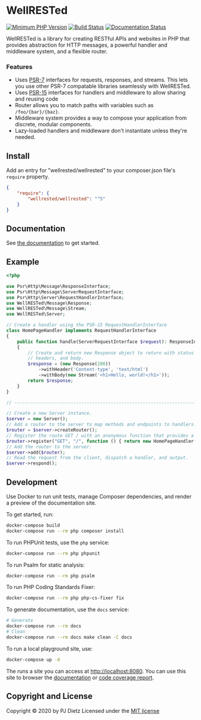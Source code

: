 WellRESTed
==========

[![Minimum PHP Version](https://img.shields.io/badge/php-%3E%3D7.2-blue)](https://php.net/)
[![Build Status](https://travis-ci.org/wellrestedphp/wellrested.svg?branch=master)](https://travis-ci.org/wellrestedphp/wellrested)
[![Documentation Status](https://readthedocs.org/projects/wellrested/badge/?version=latest)](http://wellrested.readthedocs.org/en/latest/)

WellRESTed is a library for creating RESTful APIs and websites in PHP that provides abstraction for HTTP messages, a powerful handler and middleware system, and a flexible router.

### Features

- Uses [PSR-7](https://www.php-fig.org/psr/psr-7/) interfaces for requests, responses, and streams. This lets you use other PSR-7 compatable libraries seamlessly with WellRESTed.
- Uses [PSR-15](https://www.php-fig.org/psr/psr-15/) interfaces for handlers and middleware to allow sharing and reusing code
- Router allows you to match paths with variables such as `/foo/{bar}/{baz}`.
- Middleware system provides a way to compose your application from discrete, modular components.
- Lazy-loaded handlers and middleware don't instantiate unless they're needed.

Install
-------

Add an entry for "wellrested/wellrested" to your composer.json file's `require` property.

```json
{
    "require": {
        "wellrested/wellrested": "^5"
    }
}
```

Documentation
-------------

See [the documentation](https://wellrested.readthedocs.org/en/latest/) to get started.

Example
-------

```php
<?php

use Psr\Http\Message\ResponseInterface;
use Psr\Http\Message\ServerRequestInterface;
use Psr\Http\Server\RequestHandlerInterface;
use WellRESTed\Message\Response;
use WellRESTed\Message\Stream;
use WellRESTed\Server;

// Create a handler using the PSR-15 RequestHandlerInterface
class HomePageHandler implements RequestHandlerInterface
{
    public function handle(ServerRequestInterface $request): ResponseInterface
    {
        // Create and return new Response object to return with status code,
        // headers, and body.
        $response = (new Response(200))
            ->withHeader('Content-type', 'text/html')
            ->withBody(new Stream('<h1>Hello, world!</h1>'));
        return $response;
    }
}

// -----------------------------------------------------------------------------

// Create a new Server instance.
$server = new Server();
// Add a router to the server to map methods and endpoints to handlers.
$router = $server->createRouter();
// Register the route GET / with an anonymous function that provides a handler.
$router->register("GET", "/", function () { return new HomePageHandler(); });
// Add the router to the server.
$server->add($router);
// Read the request from the client, dispatch a handler, and output.
$server->respond();
```

Development
-----------

Use Docker to run unit tests, manage Composer dependencies, and render a preview of the documentation site.

To get started, run:

```bash
docker-compose build
docker-compose run --rm php composer install
```

To run PHPUnit tests, use the `php` service:

```bash
docker-compose run --rm php phpunit
```

To run Psalm for static analysis:

```bash
docker-compose run --rm php psalm
```

To run PHP Coding Standards Fixer:

```bash
docker-compose run --rm php php-cs-fixer fix
```

To generate documentation, use the `docs` service:

```bash
# Generate
docker-compose run --rm docs
# Clean
docker-compose run --rm docs make clean -C docs
```

To run a local playground site, use:

```bash
docker-compose up -d
```

The runs a site you can access at [http://localhost:8080](http://localhost:8080). You can use this site to browser the [documentation](http://localhost:8080/docs/) or [code coverage report](http://localhost:8080/coverage/).

Copyright and License
---------------------
Copyright © 2020 by PJ Dietz
Licensed under the [MIT license](http://opensource.org/licenses/MIT)
